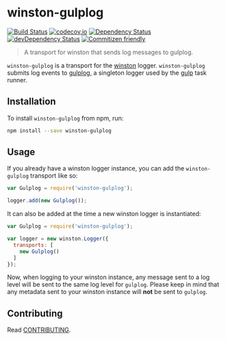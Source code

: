 # winston-gulplog

[![Build Status](https://travis-ci.org/hbetts/winston-gulplog.svg?branch=master)](https://travis-ci.org/hbetts/winston-gulplog)
[![codecov.io](https://codecov.io/github/hbetts/winston-gulplog/coverage.svg?branch=master)](https://codecov.io/github/hbetts/winston-gulplog?branch=master)
[![Dependency Status](https://david-dm.org/hbetts/winston-gulplog.svg)](https://david-dm.org/hbetts/winston-gulplog)
[![devDependency Status](https://david-dm.org/hbetts/winston-gulplog/dev-status.svg)](https://david-dm.org/hbetts/winston-gulplog#info=devDependencies)
[![Commitizen friendly](https://img.shields.io/badge/commitizen-friendly-brightgreen.svg)](https://commitizen.github.io/cz-cli/)

> A transport for winston that sends log messages to gulplog.

`winston-gulplog` is a transport for the [winston](https://github.com/winstonjs/winston) logger. `winston-gulplog` submits log events to [gulplog](https://www.npmjs.com/package/gulplog), a singleton logger used by the [gulp](http://gulpjs.com/) task runner.

## Installation

To install `winston-gulplog` from npm, run:

```bash
npm install --save winston-gulplog
```

## Usage

If you already have a winston logger instance, you can add the `winston-gulplog` transport like so:

```javascript
var Gulplog = require('winston-gulplog');

logger.add(new Gulplog());
```

It can also be added at the time a new winston logger is instantiated:

```javascript
var Gulplog = require('winston-gulplog');

var logger = new winston.Logger({
  transports: [
    new Gulplog()
  ]
});
```

Now, when logging to your winston instance, any message sent to a log level will be sent to the same log level for `gulplog`. Please keep in mind that any metadata sent to your winston instance will **not** be sent to `gulplog`.

## Contributing

Read [CONTRIBUTING](CONTRIBUTING.md).
